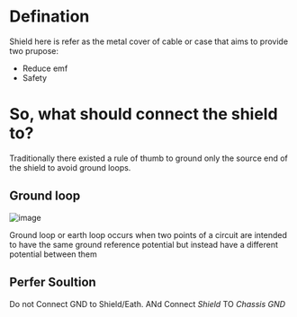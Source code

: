 # Defination
Shield here is refer as the metal cover of cable or case that aims to provide two prupose:
* Reduce emf
* Safety
# So, what should connect the shield to?
Traditionally there existed a rule of thumb to ground only the source end of the shield to avoid ground loops.
## Ground loop
![image](https://user-images.githubusercontent.com/45313904/126632586-167f1b54-c777-44e4-aca7-98623d5670b6.png)

Ground loop or earth loop occurs when two points of a circuit are intended to have the same ground reference potential but instead have a different potential between them
## Perfer Soultion 
Do not Connect GND to Shield/Eath. ANd Connect *Shield* TO *Chassis GND*
